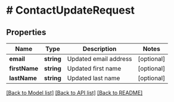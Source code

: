 # # ContactUpdateRequest

## Properties

Name | Type | Description | Notes
------------ | ------------- | ------------- | -------------
**email** | **string** | Updated email address | [optional]
**firstName** | **string** | Updated first name | [optional]
**lastName** | **string** | Updated last name | [optional]

[[Back to Model list]](../../README.md#models) [[Back to API list]](../../README.md#endpoints) [[Back to README]](../../README.md)
